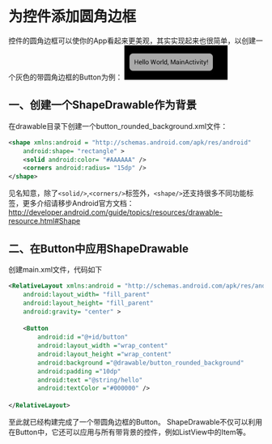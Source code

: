 # 为控件添加圆角边框

控件的圆角边框可以使你的App看起来更美观，其实实现起来也很简单，以创建一个灰色的带圆角边框的Button为例：
![灰色的带圆角边框的Button](images/rounderd_corner.jpeg)

## 一、创建一个ShapeDrawable作为背景

在drawable目录下创建一个button_rounded_background.xml文件：

```xml
<shape xmlns:android = "http://schemas.android.com/apk/res/android"  
    android:shape= "rectangle" >  
    <solid android:color= "#AAAAAA" />  
    <corners android:radius= "15dp" />  
</shape> 
```

见名知意，除了`<solid/>`,`<corners/>`标签外，`<shape/>`还支持很多不同功能标签，更多介绍请移步Android官方文档：
http://developer.android.com/guide/topics/resources/drawable-resource.html#Shape

## 二、在Button中应用ShapeDrawable

创建main.xml文件，代码如下

```xml
<RelativeLayout xmlns:android = "http://schemas.android.com/apk/res/android"  
    android:layout_width= "fill_parent"  
    android:layout_height= "fill_parent"  
    android:gravity= "center" >  
  
    <Button  
        android:id ="@+id/button"  
        android:layout_width ="wrap_content"  
        android:layout_height ="wrap_content"  
        android:background ="@drawable/button_rounded_background"  
        android:padding ="10dp"  
        android:text ="@string/hello"  
        android:textColor ="#000000" />  
  
</RelativeLayout>
```
至此就已经构建完成了一个带圆角边框的Button。
ShapeDrawable不仅可以利用在Button中，它还可以应用与所有带背景的控件，例如ListView中的Item等。
